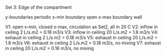 Set 3: Edge of the compartment

y-boundaries periodic
x-min boundary open
x-max boundary wall

V1:	open x-min, closed x-max, circulation as Set2, all in 20 C
V2:	inflow in ceiling 2 L/s.m2 = 0.18 m3/s
V3:	inflow in ceiling 20 L/s.m2 = 1.8 m3/s
V4:	exhaust in ceiling 2 L/s.m2 = 0.18 m3/s
V5:	exhaust in ceiling 20 L/s.m2 = 1.8 m3/s
V6:	exhaust in ceiling 2 L/s.m2 = 0.18 m3/s, no mixing
V7: 	exhaust in ceiling 20 L/s.m2 = 0.18 m3/s, no mixing

